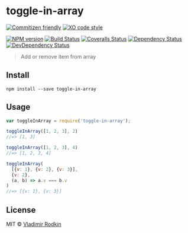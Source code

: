 # toggle-in-array

[![Commitizen friendly][commitizen-image]][commitizen-url]
[![XO code style][codestyle-image]][codestyle-url]

[![NPM version][npm-image]][npm-url]
[![Build Status][travis-image]][travis-url]
[![Coveralls Status][coveralls-image]][coveralls-url]
[![Dependency Status][depstat-image]][depstat-url]
[![DevDependency Status][depstat-dev-image]][depstat-dev-url]

> Add or remove item from array

## Install

```shell
npm install --save toggle-in-array
```

## Usage

```js
var toggleInArray = require('toggle-in-array');

toggleInArray([1, 2, 3], 2)
//=> [1, 3]

toggleInArray([1, 2, 3], 4)
//=> [1, 2, 3, 4]

toggleInArray(
  [{v: 1}, {v: 2}, {v: 3}],
  {v: 2},
  (a, b) => a.v === b.v
)
//=> [{v: 1}, {v: 3}]
```

## License
MIT © [Vladimir Rodkin](https://github.com/VovanR)

[demo]: http://vovanr.github.io/toggle-in-array

[commitizen-url]: http://commitizen.github.io/cz-cli/
[commitizen-image]: https://img.shields.io/badge/commitizen-friendly-brightgreen.svg?style=flat-square

[codestyle-url]: https://github.com/sindresorhus/xo
[codestyle-image]: https://img.shields.io/badge/code_style-XO-5ed9c7.svg?style=flat-square

[npm-url]: https://npmjs.org/package/toggle-in-array
[npm-image]: http://img.shields.io/npm/v/toggle-in-array.svg?style=flat-square

[travis-url]: https://travis-ci.org/VovanR/toggle-in-array
[travis-image]: http://img.shields.io/travis/VovanR/toggle-in-array.svg?style=flat-square

[coveralls-url]: https://coveralls.io/r/VovanR/toggle-in-array
[coveralls-image]: http://img.shields.io/coveralls/VovanR/toggle-in-array.svg?style=flat-square

[depstat-url]: https://david-dm.org/VovanR/toggle-in-array
[depstat-image]: https://david-dm.org/VovanR/toggle-in-array.svg?style=flat-square

[depstat-dev-url]: https://david-dm.org/VovanR/toggle-in-array
[depstat-dev-image]: https://david-dm.org/VovanR/toggle-in-array/dev-status.svg?style=flat-square
